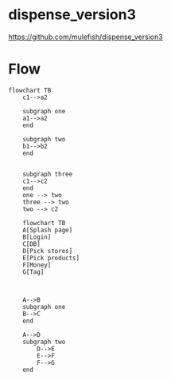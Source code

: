 # dispense_version3
https://github.com/mulefish/dispense_version3


# Flow

```mermaid
flowchart TB
    c1-->a2
    
    subgraph one
    a1-->a2
    end
    
    subgraph two
    b1-->b2
    end
    
    
    subgraph three
    c1-->c2
    end
    one --> two
    three --> two
    two --> c2

```



```mermaid
    flowchart TB
    A[Splash page]
    B[Login]
    C[DB]
    D[Pick stores]
    E[Pick products]
    F[Money]
    G[Tag]



    A-->B
    subgraph one
    B-->C
    end
    
    A-->D
    subgraph two
        D-->E
        E-->F
        F-->G
    end


```
